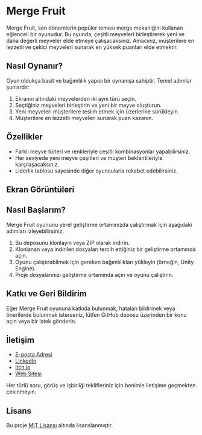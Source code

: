 # Merge Fruit

<!-- /![Merge Fruit Banner](banner.png) -->

Merge Fruit, son dönemlerin popüler teması merge mekaniğini kullanan eğlenceli bir oyunudur. Bu oyunda, çeşitli meyveleri birleştirerek yeni ve daha değerli meyveler elde etmeye çalışacaksınız. Amacınız, müşterilere en lezzetli ve çekici meyveleri sunarak en yüksek puanları elde etmektir.

## Nasıl Oynanır?

Oyun oldukça basit ve bağımlılık yapıcı bir oynanışa sahiptir. Temel adımlar şunlardır:

1. Ekranın altındaki meyvelerden iki aynı türü seçin.
2. Seçtiğiniz meyveleri birleştirin ve yeni bir meyve oluşturun.
3. Yeni meyveleri müşterilere teslim etmek için üzerlerine sürükleyin.
4. Müşterilere en lezzetli meyveleri sunarak puan kazanın.

## Özellikler

- Farklı meyve türleri ve renkleriyle çeşitli kombinasyonlar yapabilirsiniz.
- Her seviyede yeni meyve çeşitleri ve müşteri beklentileriyle karşılaşacaksınız.
- Liderlik tablosu sayesinde diğer oyuncularla rekabet edebilirsiniz.

## Ekran Görüntüleri

<!-- ![Merge Fruit Screenshot 1](screenshot1.png)
![Merge Fruit Screenshot 2](screenshot2.png)
![Merge Fruit Screenshot 3](screenshot3.png) -->

## Nasıl Başlarım?

Merge Fruit oyununu yerel geliştirme ortamınızda çalıştırmak için aşağıdaki adımları izleyebilirsiniz:

1. Bu deposunu klonlayın veya ZIP olarak indirin.
2. Klonlanan veya indirilen dosyaları tercih ettiğiniz bir geliştirme ortamında açın.
3. Oyunu çalıştırabilmek için gereken bağımlılıkları yükleyin (örneğin, Unity Engine).
4. Proje dosyalarınızı geliştirme ortamında açın ve oyunu çalıştırın.

## Katkı ve Geri Bildirim

Eğer Merge Fruit oyununa katkıda bulunmak, hataları bildirmek veya önerilerde bulunmak isterseniz, lütfen GitHub deposu üzerinden bir konu açın veya bir istek gönderin.

## İletişim

- [E-posta Adresi](mailto:rknyprk79@gmail.com)
- [LinkedIn](https://www.linkedin.com/in/erkanyaprak/)
- [itch.io](https://erkanyaprak.itch.io)
- [Web Sitesi](https://erkanyaprak.w3spaces.com/)

Her türlü soru, görüş ve işbirliği teklifleriniz için benimle iletişime geçmekten çekinmeyin.

## Lisans

Bu proje [MIT Lisansı](LICENSE) altında lisanslanmıştır.
